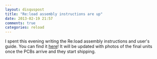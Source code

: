```yaml
---
layout: disquspost
title: "Re:load assembly instructions are up"
date: 2013-02-19 21:57
comments: true
categories: reload
---
```


I spent this evening writing the Re:load assembly instructions and user's guide. You can find it [here](/reload/instructions.html)! It will be updated with photos of the final units once the PCBs arrive and they start shipping.